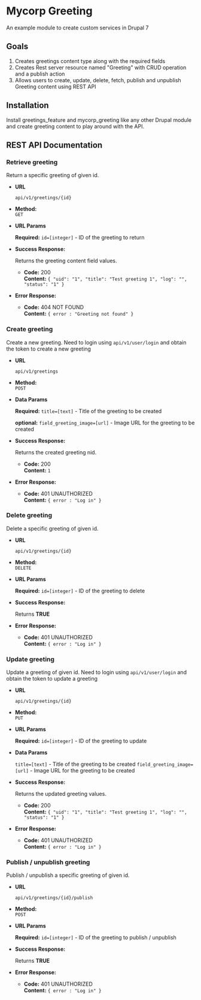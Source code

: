 # Mycorp Greeting
An example module to create custom services in Drupal 7

## Goals
1. Creates greetings content type along with the required fields
2. Creates Rest server resource named "Greeting" with CRUD operation and a publish action
3. Allows users to create, update, delete, fetch, publish and unpublish Greeting content using REST API

## Installation
Install greetings_feature and mycorp_greeting like any other Drupal module and create greeting content to play around with the API.

## REST API Documentation

### Retrieve greeting
  Return a specific greeting of given id.

* **URL**

  `api/v1/greetings/{id}`

* **Method:**  
  `GET`
  
*  **URL Params**

   **Required:**
   `id=[integer]` - ID of the greeting to return

* **Success Response:**
  
  Returns the greeting content field values.

  * **Code:** 200 <br />
    **Content:** `{
    "uid": "1",
    "title": "Test greeting 1",
    "log": "",
    "status": "1"
    }`
 
* **Error Response:**

  * **Code:** 404 NOT FOUND <br />
    **Content:** `{ error : "Greeting not found" }`

### Create greeting
  Create a new greeting. Need to login using `api/v1/user/login` and obtain the token to create a new greeting

* **URL**

  `api/v1/greetings`

* **Method:**  
  `POST`
  
*  **Data Params**

   **Required:**
   `title=[text]` - Title of the greeting to be created
   
   **optional:**
   `field_greeting_image=[url]` - Image URL for the greeting to be created

* **Success Response:**
  
  Returns the created greeting nid.

  * **Code:** 200 <br />
    **Content:** `1`
 
* **Error Response:**

  * **Code:** 401 UNAUTHORIZED <br />
    **Content:** `{ error : "Log in" }`

### Delete greeting
  Delete a specific greeting of given id.

* **URL**

  `api/v1/greetings/{id}`

* **Method:**  
  `DELETE`
  
*  **URL Params**

   **Required:**
   `id=[integer]` - ID of the greeting to delete

* **Success Response:**
  
  Returns **TRUE**
  
* **Error Response:**

   * **Code:** 401 UNAUTHORIZED <br />
    **Content:** `{ error : "Log in" }`
    
### Update greeting
  Update a greeting of given id. Need to login using `api/v1/user/login` and obtain the token to update a greeting

* **URL**

  `api/v1/greetings/{id}`

* **Method:**  
  `PUT`
  
*  **URL Params**

   **Required:**
   `id=[integer]` - ID of the greeting to update

*  **Data Params**

   `title=[text]` - Title of the greeting to be created
   `field_greeting_image=[url]` - Image URL for the greeting to be created

* **Success Response:**
  
  Returns the updated greeting values.

  * **Code:** 200 <br />
    **Content:** `{
    "uid": "1",
    "title": "Test greeting 1",
    "log": "",
    "status": "1"
    }`
 
* **Error Response:**

  * **Code:** 401 UNAUTHORIZED <br />
    **Content:** `{ error : "Log in" }`

### Publish / unpublish greeting
  Publish / unpublish a specific greeting of given id.

* **URL**

  `api/v1/greetings/{id}/publish`

* **Method:**  
  `POST`
  
*  **URL Params**

   **Required:**
   `id=[integer]` - ID of the greeting to publish / unpublish

* **Success Response:**
  
  Returns **TRUE**
  
* **Error Response:**

   * **Code:** 401 UNAUTHORIZED <br />
    **Content:** `{ error : "Log in" }`
